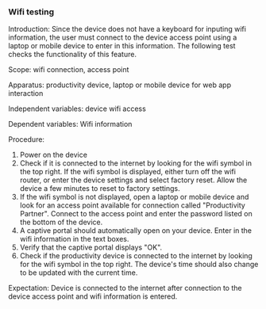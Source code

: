 ### Wifi testing 
Introduction: Since the device does not have a keyboard for inputing wifi information, the user must connect to the device access point using a laptop or mobile device to enter in this information. The following test checks the functionality of this feature.

Scope: wifi connection, access point 

Apparatus: productivity device, laptop or mobile device for web app interaction

Independent variables: device wifi access 

Dependent variables: Wifi information 

Procedure:

1. Power on the device
2. Check if it is connected to the internet by looking for the wifi symbol in the top right. If the wifi symbol is displayed, either turn off the wifi router, or enter the device settings and select factory reset. Allow the device a few minutes to reset to factory settings.
3. If the wifi symbol is not displayed, open a laptop or mobile device and look for an access point available for connection called "Productivity Partner". Connect to the access point and enter the password listed on the bottom of the device.
4. A captive portal should automatically open on your device. Enter in the wifi information in the text boxes.
5. Verify that the captive portal displays "OK".
6. Check if the productivity device is connected to the internet by looking for the wifi symbol in the top right. The device's time should also change to be updated with the current time.

Expectation: Device is connected to the internet after connection to the device access point and wifi information is entered.
